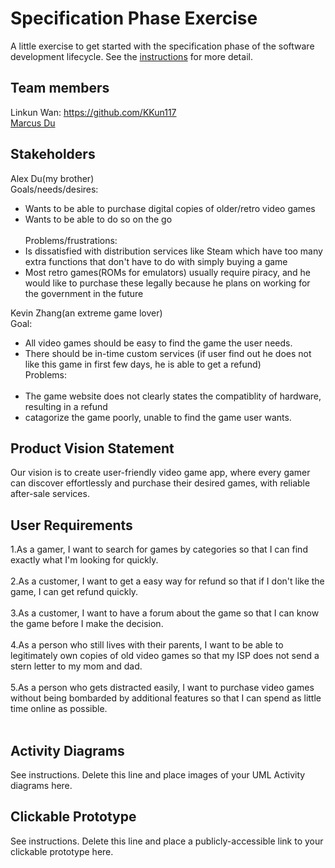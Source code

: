 # Specification Phase Exercise

A little exercise to get started with the specification phase of the software development lifecycle. See the [instructions](instructions.md) for more detail.

## Team members

Linkun Wan: https://github.com/KKun117<br>
[Marcus Du](https://github.com/Quadram13)<br>

## Stakeholders


Alex Du(my brother)<br>
Goals/needs/desires:
- Wants to be able to purchase digital copies of older/retro video games
- Wants to be able to do so on the go<br><br>
Problems/frustrations:
- Is dissatisfied with distribution services like Steam which have too many extra functions that don't have to do with simply buying a game
- Most retro games(ROMs for emulators) usually require piracy, and he would like to purchase these legally because he plans on working for the government in the future<br>


Kevin Zhang(an extreme game lover)<br>
Goal:
- All video games should be easy to find the game the user needs.
- There should be in-time custom services (if user find out he does not like this game in first few days, he is able to get a refund)<br>
Problems:<br><br>
- The game website does not clearly states the compatiblity of hardware, resulting in a refund
- catagorize the game poorly, unable to find the game user wants.<br>
            

## Product Vision Statement

Our vision is to create user-friendly video game app, where every gamer can discover effortlessly and purchase their desired games, with reliable after-sale services.


## User Requirements

1.As a gamer, I want to search for games by categories so that I can find exactly what I'm looking for quickly.<br><br>
2.As a customer, I want to get a easy way for refund so that if I don't like the game, I can get refund quickly.<br><br>
3.As a customer, I want to have a forum about the game so that I can know the game before I make the decision.<br><br>
4.As a person who still lives with their parents, I want to be able to legitimately own copies of old video games so that my ISP does not send a stern letter to my mom and dad.<br><br>
5.As a person who gets distracted easily, I want to purchase video games without being bombarded by additional features so that I can spend as little time online as possible.<br><br>


## Activity Diagrams

See instructions. Delete this line and place images of your UML Activity diagrams here.

## Clickable Prototype

See instructions. Delete this line and place a publicly-accessible link to your clickable prototype here.

